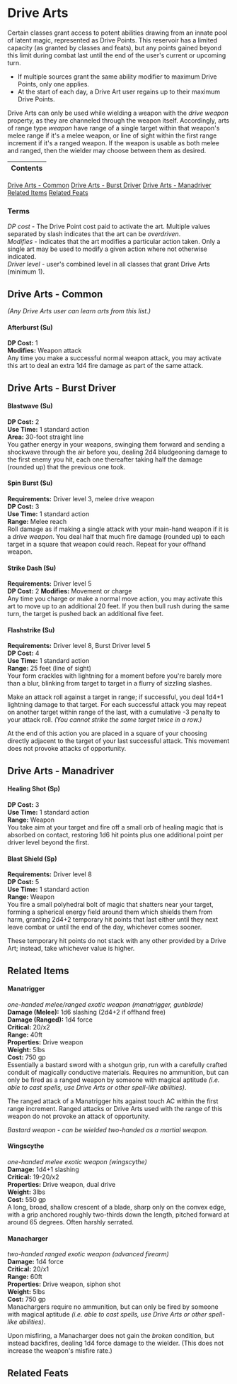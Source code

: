 # Drive Arts
Certain classes grant access to potent abilities drawing from an innate pool of latent magic, represented as Drive Points.
This reservoir has a limited capacity (as granted by classes and feats), but any points gained beyond this limit during combat last until the end of the user's current or upcoming turn.

- If multiple sources grant the same ability modifier to maximum Drive Points, only one applies.
- At the start of each day, a Drive Art user regains up to their maximum Drive Points.

Drive Arts can only be used while wielding a weapon with the *drive weapon* property, as they are channeled through the weapon itself. Accordingly, arts of range type *weapon* have range of a single target within that weapon's melee range if it's a melee weapon, or line of sight within the first range increment if it's a ranged weapon. If the weapon is usable as both melee and ranged, then the wielder may choose between them as desired.

|Contents|
|-|
[Drive Arts - Common](#drive-arts---common)
[Drive Arts - Burst Driver](#drive-arts---burst-driver)
[Drive Arts - Manadriver](#drive-arts---manadriver)
[Related Items](#related-items)
[Related Feats](#related-feats)

### Terms
*DP cost* - The Drive Point cost paid to activate the art. Multiple values separated by slash indicates that the art can be *overdriven*.   
*Modifies* - Indicates that the art modifies a particular action taken. Only a single art may be used to modify a given action where not otherwise indicated.  
*Driver level* - user's combined level in all classes that grant Drive Arts (minimum 1).  

## Drive Arts - Common
*(Any Drive Arts user can learn arts from this list.)*

#### Afterburst (Su)
**DP Cost:** 1  
**Modifies:** Weapon attack  
Any time you make a successful normal weapon attack, you may activate this art to deal an extra 1d4 fire damage as part of the same attack.

## Drive Arts - Burst Driver

#### Blastwave (Su)
**DP Cost:** 2  
**Use Time:** 1 standard action  
**Area:** 30-foot straight line  
You gather energy in your weapons, swinging them forward and sending a shockwave through the air before you, dealing 2d4 bludgeoning damage to the first enemy you hit, each one thereafter taking half the damage (rounded up) that the previous one took.

#### Spin Burst (Su)
**Requirements:** Driver level 3, melee drive weapon  
**DP Cost:** 3  
**Use Time:** 1 standard action  
**Range:** Melee reach  
Roll damage as if making a single attack with your main-hand weapon if it is a *drive weapon*. You deal half that much fire damage (rounded up) to each target in a square that weapon could reach. Repeat for your offhand weapon.

#### Strike Dash (Su)
**Requirements:** Driver level 5  
**DP Cost:** 2
**Modifies:** Movement or charge  
Any time you charge or make a normal move action, you may activate this art to move up to an additional 20 feet. If you then bull rush during the same turn, the target is pushed back an additional five feet.

#### Flashstrike (Su)
**Requirements:** Driver level 8, Burst Driver level 5  
**DP Cost:** 4  
**Use Time:** 1 standard action  
**Range:** 25 feet (line of sight)  
Your form crackles with lightning for a moment before you're barely more than a blur, blinking from target to target in a flurry of sizzling slashes.

Make an attack roll against a target in range; if successful, you deal 1d4+1 lightning damage to that target. For each successful attack you may repeat on another target within range of the last, with a cumulative -3 penalty to your attack roll. *(You cannot strike the same target twice in a row.)*

At the end of this action you are placed in a square of your choosing directly adjacent to the target of your last successful attack. This movement does not provoke attacks of opportunity.

## Drive Arts - Manadriver

#### Healing Shot (Sp)
**DP Cost:** 3  
**Use Time:** 1 standard action  
**Range:** Weapon  
You take aim at your target and fire off a small orb of healing magic that is absorbed on contact, restoring 1d6 hit points plus one additional point per driver level beyond the first.


#### Blast Shield (Sp)
**Requirements:** Driver level 8  
**DP Cost:** 5  
**Use Time:** 1 standard action  
**Range:** Weapon  
You fire a small polyhedral bolt of magic that shatters near your target, forming a spherical energy field around them which shields them from harm, granting 2d4+2 temporary hit points that last either until they next leave combat or until the end of the day, whichever comes sooner.

These temporary hit points do not stack with any other provided by a Drive Art; instead, take whichever value is higher.


## Related Items
#### Manatrigger
*one-handed melee/ranged exotic weapon (manatrigger, gunblade)*  
**Damage (Melee):**  1d6 slashing (2d4+2 if offhand free)   
**Damage (Ranged):** 1d4 force  
**Critical:** 20/x2  
**Range:** 40ft  
**Properties:** Drive weapon  
**Weight:** 5lbs  
**Cost:** 750 gp  
Essentially a bastard sword with a shotgun grip, run with a carefully crafted conduit of magically conductive materials. Requires no ammunition, but can only be fired as a ranged weapon by someone with magical aptitude *(i.e. able to cast spells, use Drive Arts or other spell-like abilities)*.

The ranged attack of a Manatrigger hits against touch AC within the first range increment. Ranged attacks or Drive Arts used with the range of this weapon do not provoke an attack of opportunity.

*Bastard weapon - can be wielded two-handed as a martial weapon.*

#### Wingscythe
*one-handed melee exotic weapon (wingscythe)*  
**Damage:** 1d4+1 slashing  
**Critical:** 19-20/x2  
**Properties:** Drive weapon, dual drive  
**Weight:** 3lbs  
**Cost:** 550 gp  
A long, broad, shallow crescent of a blade, sharp only on the convex edge, with a grip anchored roughly two-thirds down the length, pitched forward at around 65 degrees. Often harshly serrated.

#### Manacharger
*two-handed ranged exotic weapon (advanced firearm)*  
**Damage:** 1d4 force  
**Critical:** 20/x1  
**Range:** 60ft  
**Properties:** Drive weapon, siphon shot  
**Weight:** 5lbs  
**Cost:** 750 gp  
Manachargers require no ammunition, but can only be fired by someone with magical aptitude *(i.e. able to cast spells, use Drive Arts or other spell-like abilities)*.

Upon misfiring, a Manacharger does not gain the *broken* condition, but instead backfires, dealing 1d4 force damage to the wielder. (This does not increase the weapon's misfire rate.)

## Related Feats
